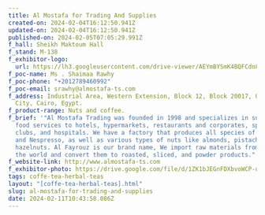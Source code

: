 ```yaml
---
title: Al Mostafa for Trading And Supplies
created-on: 2024-02-04T16:12:50.941Z
updated-on: 2024-02-04T16:12:50.941Z
published-on: 2024-02-05T07:05:29.991Z
f_hall: Sheikh Maktoum Hall
f_stand: M-138
f_exhibitor-logo:
  url: https://lh3.googleusercontent.com/drive-viewer/AEYmBYSmK4BQFCdn8BsHTpn1gp6oLoQmdrcz5sDK4OhQp3Ye3WQ05RnMcmLPDHTb9sDF6lfGfdsn37qQGjpEvhV1f2rGILBQbA=s1600
f_poc-name: Ms . Shaimaa Rawhy
f_poc-phone: "+2012789460992"
f_poc-email: srawhy@almostafa-ts.com
f_address: Industrial Area, Western Extension, Block 12, Block 20017, Obour
  City, Cairo, Egypt.
f_product-range: Nuts and coffee.
f_brief: '"Al Mostafa Trading was founded in 1998 and specializes in supplying
  food services to hotels, hypermarkets, restaurants and corporates, sporting
  clubs, and hospitals. We have a factory that produces all species of coffee
  and Nespresso, as well as various types of nuts like almonds, pistachios, and
  hazelnuts. Al Fayrouz is our brand name, We import raw materials from all over
  the world and convert them to roasted, sliced, and powder products."'
f_website-link: http://www.almostafa-ts.com
f_exhibitor-photo: https://drive.google.com/file/d/1ZK1bJEGnFDXbvoWCP-u3kXt__WZyedz1/view?usp=drive_link
tags: coffe-tea-herbal-teas
layout: "[coffe-tea-herbal-teas].html"
slug: al-mostafa-for-trading-and-supplies
date: 2024-02-11T10:43:58.086Z
---
```

